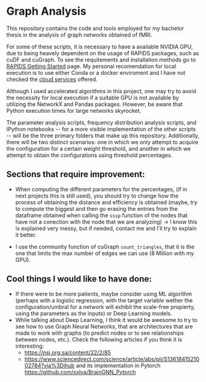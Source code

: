 # Graph Analysis
This repository contains the code and tools employed for my bachelor thesis in the analysis of graph networks obtained of fMRI.

For some of these scripts, it is necessary to have a available NVIDIA GPU, due to being heavely dependent on the usage of RAPIDS packages, such as cuDF and cuGraph. To see the requitements and installation methods go to [RAPIDS Getting Started](https://rapids.ai/start.html) page. My personal recomendation for local execution is to use either Conda or a docker enviroment and I have not checked the [cloud services](https://docs.rapids.ai/deployment/stable/cloud/#) offered.

Although I used accelerated algorithms in this project, one may try to avoid the necessity for local execution if a suitable GPU is not available by utilizing the NetworkX and Pandas packages. However, be aware that Python execution times for large networks skyrocket.

The parameter analysis scripts, frequency distribution analysis scripts, and IPython notebooks -- for a more visible implementation of the other scripts -- will be the three primary folders that make up this repository. Additionally, there will be two distinct scenarios: one in which we only attempt to acquire the configuration for a certain weight threshold, and another in which we attempt to obtain the configurations using threshold percentages.

## Sections that require improvement:
  
  - When computing the different parameters for the percentages, (if in next projects this is still used), you should try to change how the process of obtaining the distance and efficiency is obtained (maybe, try to compute the biggest and then go erasing the entries from the dataframe obtained when calling the `sssp` function of the nodes that have not a conection with the node that we are analyzing) -> I know this is explained very messy, but if needed, contact me and I'll try to explain it better.
  
  - I use the community function of cuGraph `count_triangles`, that it is the one that limits the max number of edges we can use (8 Million with my GPU).

## Cool things I would like to have done:
  - If there were to be more patients, maybe consider using ML algorithm (perhaps with a logistic regression, with the target variable wether the configuration/umbral for a network will exhibit the scale-free propierty, using the parameters as the inputs) or Deep Learning models.
  - While talking about Deep Learning, I think it would be awesome to try to see how to use Graph Neural Networks, that are architectures that are made to work with graphs (to predict nodes or to see relationships between nodes, etc.). Check the following articles if you think it is interesting:
      - https://nsj.org.sa/content/22/2/85
      - https://www.sciencedirect.com/science/article/abs/pii/S1361841521002784?via%3Dihub and its implementation in Pytorch https://github.com/xxlya/BrainGNN_Pytorch
